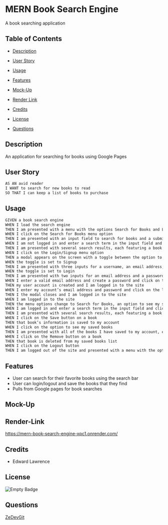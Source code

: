 # MERN Book Search Engine
A book searching application

## Table of Contents
- [Description](#description)

- [User Story](#user-story)

- [Usage](#usage)

- [Features](#features)

- [Mock-Up](#mock-up)

- [Render Link](#render-link)

- [Credits](#credits)

- [License](#license)

- [Questions](#questions)

## Description 
An application for searching for books using Google Pages

## User Story
```md
AS AN avid reader
I WANT to search for new books to read
SO THAT I can keep a list of books to purchase
```
## Usage
```md
GIVEN a book search engine
WHEN I load the search engine
THEN I am presented with a menu with the options Search for Books and Login/Signup and an input field to search for books and a submit button
WHEN I click on the Search for Books menu option
THEN I am presented with an input field to search for books and a submit button
WHEN I am not logged in and enter a search term in the input field and click the submit button
THEN I am presented with several search results, each featuring a book’s title, author, description, image, and a link to that book on the Google Books site
WHEN I click on the Login/Signup menu option
THEN a modal appears on the screen with a toggle between the option to log in or sign up
WHEN the toggle is set to Signup
THEN I am presented with three inputs for a username, an email address, and a password, and a signup button
WHEN the toggle is set to Login
THEN I am presented with two inputs for an email address and a password and login button
WHEN I enter a valid email address and create a password and click on the signup button
THEN my user account is created and I am logged in to the site
WHEN I enter my account’s email address and password and click on the login button
THEN I the modal closes and I am logged in to the site
WHEN I am logged in to the site
THEN the menu options change to Search for Books, an option to see my saved books, and Logout
WHEN I am logged in and enter a search term in the input field and click the submit button
THEN I am presented with several search results, each featuring a book’s title, author, description, image, and a link to that book on the Google Books site and a button to save a book to my account
WHEN I click on the Save button on a book
THEN that book’s information is saved to my account
WHEN I click on the option to see my saved books
THEN I am presented with all of the books I have saved to my account, each featuring the book’s title, author, description, image, and a link to that book on the Google Books site and a button to remove a book from my account
WHEN I click on the Remove button on a book
THEN that book is deleted from my saved books list
WHEN I click on the Logout button
THEN I am logged out of the site and presented with a menu with the options Search for Books and Login/Signup and an input field to search for books and a submit button  
```
## Features
- User can search for their favorite books using the search bar
- User can login/logout and save the books that they find
- Pulls from Google pages for book searches

## Mock-Up


## Render-Link
https://mern-book-search-engine-xpc1.onrender.com/

## Credits
- Edward Lawrence

## License
 ![Empty Badge](https://img.shields.io/badge/MIT-License-blue)
## Questions
 [ZeDevGit](https://github.com/ZeDevGit)
